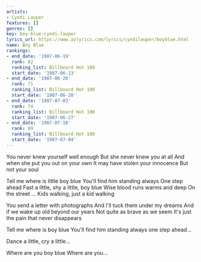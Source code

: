 ```yaml
---
artists:
- Cyndi Lauper
features: []
genres: []
key: boy-blue-cyndi-lauper
lyrics_url: https://www.azlyrics.com/lyrics/cyndilauper/boyblue.html
name: Boy Blue
rankings:
- end_date: '1987-06-19'
  rank: 82
  ranking_list: Billboard Hot 100
  start_date: '1987-06-13'
- end_date: '1987-06-26'
  rank: 71
  ranking_list: Billboard Hot 100
  start_date: '1987-06-20'
- end_date: '1987-07-03'
  rank: 74
  ranking_list: Billboard Hot 100
  start_date: '1987-06-27'
- end_date: '1987-07-10'
  rank: 89
  ranking_list: Billboard Hot 100
  start_date: '1987-07-04'
---
```


You never knew yourself well enough
But she never knew you at all
And when she put you out on your own
It may have stolen your innocence
But not your soul

Tell me where is little boy blue
You'll find him standing always
One step ahead
Fast a little, shy a little, boy blue
Wise blood runs warms and deep
On the street
... Kids walking, just a kid walking

You send a letter with photographs
And I'll tuck them under my dreams
And if we wake up old beyond our years
Not quite as brave as we seem
It's just the pain that never disappears

Tell me where is boy blue
You'll find him standing always one step ahead...

Dance a little, cry a little...

Where are you boy blue
Where are you...



